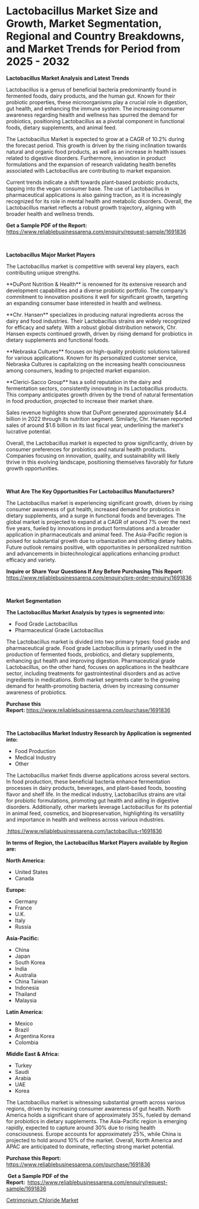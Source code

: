 <p><h1>Lactobacillus Market Size and Growth, Market Segmentation, Regional and Country Breakdowns, and Market Trends for Period from 2025 -  2032</h1></p><p><strong>Lactobacillus Market Analysis and Latest Trends</strong></p>
<p><p>Lactobacillus is a genus of beneficial bacteria predominantly found in fermented foods, dairy products, and the human gut. Known for their probiotic properties, these microorganisms play a crucial role in digestion, gut health, and enhancing the immune system. The increasing consumer awareness regarding health and wellness has spurred the demand for probiotics, positioning Lactobacillus as a pivotal component in functional foods, dietary supplements, and animal feed.</p><p>The Lactobacillus Market is expected to grow at a CAGR of 10.2% during the forecast period. This growth is driven by the rising inclination towards natural and organic food products, as well as an increase in health issues related to digestive disorders. Furthermore, innovation in product formulations and the expansion of research validating health benefits associated with Lactobacillus are contributing to market expansion. </p><p>Current trends indicate a shift towards plant-based probiotic products, tapping into the vegan consumer base. The use of Lactobacillus in pharmaceutical applications is also gaining traction, as it is increasingly recognized for its role in mental health and metabolic disorders. Overall, the Lactobacillus market reflects a robust growth trajectory, aligning with broader health and wellness trends.</p></p>
<p><strong>Get a Sample PDF of the Report:&nbsp;</strong> <a href="https://www.reliablebusinessarena.com/enquiry/request-sample/1691836?utm_campaign=2635&utm_medium=2&utm_source=Github&utm_content=ia&utm_term=01042025&utm_id=lactobacillus">https://www.reliablebusinessarena.com/enquiry/request-sample/1691836</a></p>
<p>&nbsp;</p>
<p><strong>Lactobacillus Major Market Players</strong></p>
<p><p>The Lactobacillus market is competitive with several key players, each contributing unique strengths. </p><p>**DuPont Nutrition & Health** is renowned for its extensive research and development capabilities and a diverse probiotic portfolio. The company's commitment to innovation positions it well for significant growth, targeting an expanding consumer base interested in health and wellness.</p><p>**Chr. Hansen** specializes in producing natural ingredients across the dairy and food industries. Their Lactobacillus strains are widely recognized for efficacy and safety. With a robust global distribution network, Chr. Hansen expects continued growth, driven by rising demand for probiotics in dietary supplements and functional foods.</p><p>**Nebraska Cultures** focuses on high-quality probiotic solutions tailored for various applications. Known for its personalized customer service, Nebraska Cultures is capitalizing on the increasing health consciousness among consumers, leading to projected market expansion.</p><p>**Clerici-Sacco Group** has a solid reputation in the dairy and fermentation sectors, consistently innovating in its Lactobacillus products. This company anticipates growth driven by the trend of natural fermentation in food production, projected to increase their market share.</p><p>Sales revenue highlights show that DuPont generated approximately $4.4 billion in 2022 through its nutrition segment. Similarly, Chr. Hansen reported sales of around $1.6 billion in its last fiscal year, underlining the market's lucrative potential.</p><p>Overall, the Lactobacillus market is expected to grow significantly, driven by consumer preferences for probiotics and natural health products. Companies focusing on innovation, quality, and sustainability will likely thrive in this evolving landscape, positioning themselves favorably for future growth opportunities.</p></p>
<p>&nbsp;</p>
<p><strong>What Are The Key Opportunities For Lactobacillus Manufacturers?</strong></p>
<p><p>The Lactobacillus market is experiencing significant growth, driven by rising consumer awareness of gut health, increased demand for probiotics in dietary supplements, and a surge in functional foods and beverages. The global market is projected to expand at a CAGR of around 7% over the next five years, fueled by innovations in product formulations and a broader application in pharmaceuticals and animal feed. The Asia-Pacific region is poised for substantial growth due to urbanization and shifting dietary habits. Future outlook remains positive, with opportunities in personalized nutrition and advancements in biotechnological applications enhancing product efficacy and variety.</p></p>
<p><strong>Inquire or Share Your Questions If Any Before Purchasing This Report:</strong> <a href="https://www.reliablebusinessarena.com/enquiry/pre-order-enquiry/1691836?utm_campaign=2635&utm_medium=2&utm_source=Github&utm_content=ia&utm_term=01042025&utm_id=lactobacillus">https://www.reliablebusinessarena.com/enquiry/pre-order-enquiry/1691836</a></p>
<p>&nbsp;</p>
<p><strong>Market Segmentation</strong></p>
<p><strong>The Lactobacillus Market Analysis by types is segmented into:</strong></p>
<p><ul><li>Food Grade Lactobacillus</li><li>Pharmaceutical Grade Lactobacillus</li></ul></p>
<p><p>The Lactobacillus market is divided into two primary types: food grade and pharmaceutical grade. Food grade Lactobacillus is primarily used in the production of fermented foods, probiotics, and dietary supplements, enhancing gut health and improving digestion. Pharmaceutical grade Lactobacillus, on the other hand, focuses on applications in the healthcare sector, including treatments for gastrointestinal disorders and as active ingredients in medications. Both market segments cater to the growing demand for health-promoting bacteria, driven by increasing consumer awareness of probiotics.</p></p>
<p><strong>Purchase this Report:&nbsp;</strong><a href="https://www.reliablebusinessarena.com/purchase/1691836?utm_campaign=2635&utm_medium=2&utm_source=Github&utm_content=ia&utm_term=01042025&utm_id=lactobacillus">https://www.reliablebusinessarena.com/purchase/1691836</a></p>
<p>&nbsp;</p>
<p><strong>The Lactobacillus Market Industry Research by Application is segmented into:</strong></p>
<p><ul><li>Food Production</li><li>Medical Industry</li><li>Other</li></ul></p>
<p><p>The Lactobacillus market finds diverse applications across several sectors. In food production, these beneficial bacteria enhance fermentation processes in dairy products, beverages, and plant-based foods, boosting flavor and shelf life. In the medical industry, Lactobacillus strains are vital for probiotic formulations, promoting gut health and aiding in digestive disorders. Additionally, other markets leverage Lactobacillus for its potential in animal feed, cosmetics, and biopreservation, highlighting its versatility and importance in health and wellness across various industries.</p></p>
<p><a href="https://www.reliablebusinessarena.com/lactobacillus-r1691836?utm_campaign=2635&utm_medium=2&utm_source=Github&utm_content=ia&utm_term=01042025&utm_id=lactobacillus">&nbsp;https://www.reliablebusinessarena.com/lactobacillus-r1691836</a></p>
<p><strong>In terms of Region, the Lactobacillus Market Players available by Region are:</strong></p>
<p>
    <p> <strong> North America: </strong>
        <ul>
            <li>United States</li>
            <li>Canada</li>
        </ul>
        </p> 
    <p> <strong> Europe: </strong>
        <ul>
            <li>Germany</li>
            <li>France</li>
            <li>U.K.</li>
            <li>Italy</li>
            <li>Russia</li>
        </ul>
        </p> 
    <p> <strong> Asia-Pacific: </strong>
        <ul>
            <li>China</li>
            <li>Japan</li>
            <li>South Korea</li>
            <li>India</li>
            <li>Australia</li>
            <li>China Taiwan</li>
            <li>Indonesia</li>
            <li>Thailand</li>
            <li>Malaysia</li>
        </ul>
        </p> 
    <p> <strong> Latin America: </strong>
        <ul>
            <li>Mexico</li>
            <li>Brazil</li>
            <li>Argentina Korea</li>
            <li>Colombia</li>
        </ul>
        </p> 
    <p> <strong> Middle East & Africa: </strong>
        <ul>
            <li>Turkey</li>
            <li>Saudi</li>
            <li>Arabia</li>
            <li>UAE</li>
            <li>Korea</li>
        </ul>
    </p>
    </p>
<p><p>The Lactobacillus market is witnessing substantial growth across various regions, driven by increasing consumer awareness of gut health. North America holds a significant share of approximately 35%, fueled by demand for probiotics in dietary supplements. The Asia-Pacific region is emerging rapidly, expected to capture around 30% due to rising health consciousness. Europe accounts for approximately 25%, while China is projected to hold around 10% of the market. Overall, North America and APAC are anticipated to dominate, reflecting strong market potential.</p></p>
<p><strong>Purchase this Report: </strong><a href="https://www.reliablebusinessarena.com/purchase/1691836?utm_campaign=2635&utm_medium=2&utm_source=Github&utm_content=ia&utm_term=01042025&utm_id=lactobacillus">https://www.reliablebusinessarena.com/purchase/1691836</a></p>
<p>&nbsp;<strong>Get a Sample PDF of the Report:&nbsp;&nbsp;</strong><a href="https://www.reliablebusinessarena.com/enquiry/request-sample/1691836?utm_campaign=2635&utm_medium=2&utm_source=Github&utm_content=ia&utm_term=01042025&utm_id=lactobacillus">https://www.reliablebusinessarena.com/enquiry/request-sample/1691836</a></p>
<p><strong></strong></p>
<p><p><a href="https://github.com/lizamflotow/Market-Research-Report-List-1/blob/main/cetrimonium-chloride-market.md?utm_campaign=2635&utm_medium=2&utm_source=Github&utm_content=ia&utm_term=01042025&utm_id=lactobacillus">Cetrimonium Chloride Market</a></p></p>